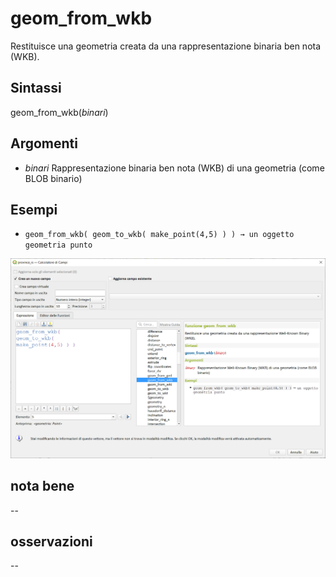 # geom_from_wkb

Restituisce una geometria creata da una rappresentazione binaria ben nota (WKB).

## Sintassi

geom_from_wkb(_binari_)

## Argomenti

* _binari_ Rappresentazione binaria ben nota (WKB) di una geometria (come BLOB binario)

## Esempi

* `geom_from_wkb( geom_to_wkb( make_point(4,5) ) ) → un oggetto geometria punto`

![](/img/geometria/geom_from_wkb/geom_from_wkb1.png)

## nota bene

--

## osservazioni

--
